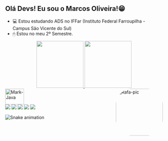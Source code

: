 ## Olá Devs! Eu sou o Marcos Oliveira!😁

- 💻 Estou estudando ADS no IFFar (Instituto Federal Farroupilha - Campus São Vicente do Sul)
- 🖱 Estou no meu 2º Semestre.

<div align="center">
  <a href="https://github.com/rafaballerini">
  <img height="150em" src="https://github-readme-stats.vercel.app/api?username=dominmarcos&show_icons=true&theme=dark&include_all_commits=true&count_private=true"/>
  <img height="150em" src="https://github-readme-stats.vercel.app/api/top-langs/?username=dominmarcos&layout=compact&langs_count=7&theme=dark"/>
</div>
  </div>
    <img align="right" alt="Rafa-pic" height="150" style="border-radius:50px;" src="https://user-images.githubusercontent.com/108538007/194767312-379274f2-5631-464a-b1d2-67b37a4a4d02.gif">
</div>

<img align="center" alt="Mark-Java" height="50" width="60" src="https://cdn.jsdelivr.net/gh/devicons/devicon/icons/java/java-original-wordmark.svg">

<div>
  <a href="https://www.instagram.com/dominmarcos/" target="_blank"><img src="https://img.shields.io/badge/-Instagram-%23E4405F?style=for-the-badge&logo=instagram&logoColor=white" target="_blank"></a>
 	<a href="https://www.twitch.tv/tyyant" target="_blank"><img src="https://img.shields.io/badge/Twitch-9146FF?style=for-the-badge&logo=twitch&logoColor=white" target="_blank"></a>
 <a href="https://discord.gg/nPBkGddb" target="_blank"><img src="https://img.shields.io/badge/Discord-7289DA?style=for-the-badge&logo=discord&logoColor=white" target="_blank"></a> 
  <a href = "mailto:contato.dominmarcos@gmail.com"><img src="https://img.shields.io/badge/-Gmail-%23333?style=for-the-badge&logo=gmail&logoColor=white" target="_blank"></a>
  <a href="https://www.linkedin.com/in/marcos-paulo-9b462815b/" target="_blank"><img src="https://img.shields.io/badge/-LinkedIn-%230077B5?style=for-the-badge&logo=linkedin&logoColor=white" target="_blank"></a> 
  
 ![Snake animation](https://github.com/dominmarcos/dominnmarcos/blob/output/github-contribution-grid-snake.svg)
  </div>


